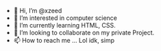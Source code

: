 - 👋 Hi, I’m @xzeed
- 👀 I’m interested in computer science
- 🌱 I’m currently learning HTML, CSS.
- 💞️ I’m looking to collaborate on my private Project. 
- 📫 How to reach me ... Lol idk, simp
